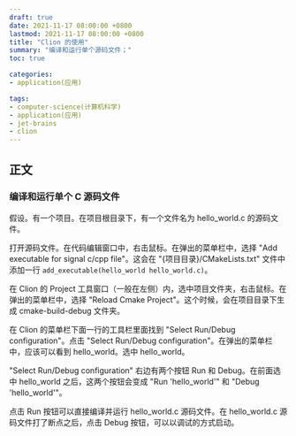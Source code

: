 ```yaml
---
draft: true
date: 2021-11-17 08:00:00 +0800
lastmod: 2021-11-17 08:00:00 +0800
title: "Clion 的使用"
summary: "编译和运行单个源码文件；"
toc: true

categories:
- application(应用)

tags:
- computer-science(计算机科学)
- application(应用)
- jet-brains
- clion
---
```

## 正文

### 编译和运行单个 C 源码文件

假设。有一个项目。在项目根目录下，有一个文件名为 hello_world.c 的源码文件。

打开源码文件。在代码编辑窗口中，右击鼠标。在弹出的菜单栏中，选择 "Add executable for signal c/cpp file"。这会在 "{项目目录}/CMakeLists.txt" 文件中添加一行 `add_executable(hello_world hello_world.c)`。

在 Clion 的 Project 工具窗口（一般在左侧）内，选中项目文件夹，右击鼠标。在弹出的菜单栏中，选择 "Reload Cmake Project"。这个时候，会在项目目录下生成 cmake-build-debug 文件夹。

在 Clion 的菜单栏下面一行的工具栏里面找到 "Select Run/Debug configuration"。点击 "Select Run/Debug configuration"。在弹出的菜单栏中，应该可以看到 hello_world。选中 hello_world。

"Select Run/Debug configuration" 右边有两个按钮 Run 和 Debug。在前面选中 hello_world 之后，这两个按钮会变成 "Run 'hello_world'" 和 "Debug 'hello_world'"。

点击 Run 按钮可以直接编译并运行 hello_world.c 源码文件。在 hello_world.c 源码文件打了断点之后，点击 Debug 按钮，可以以调试的方式启动。

